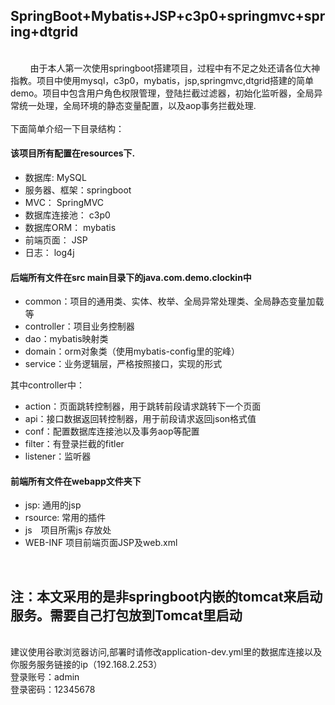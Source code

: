 <h2>
SpringBoot+Mybatis+JSP+c3p0+springmvc+spring+dtgrid
</h2>
</br>
&nbsp;&nbsp;&nbsp;&nbsp;&nbsp;&nbsp;&nbsp;&nbsp;由于本人第一次使用springboot搭建项目，过程中有不足之处还请各位大神指教。项目中使用mysql，c3p0，mybatis，jsp,springmvc,dtgrid搭建的简单demo。项目中包含用户角色权限管理，登陆拦截过滤器，初始化监听器，全局异常统一处理，全局环境的静态变量配置，以及aop事务拦截处理.</br>
</br>
下面简单介绍一下目录结构：</br>
<article class="markdown-body entry-content" itemprop="text">
<h4>该项目所有配置在resources下.</h4>
<ul>
<li>数据库: MySQL</li>
<li>服务器、框架：springboot</li>
<li>MVC： SpringMVC</li>
<li>数据库连接池： c3p0</li>
<li>数据库ORM： mybatis</li>
<li>前端页面： JSP</li>
<li>日志： log4j</li>
</ul>
<h4>后端所有文件在src main目录下的java.com.demo.clockin中</h4>
<ul>
<li>common：项目的通用类、实体、枚举、全局异常处理类、全局静态变量加载等</li>
<li>controller：项目业务控制器</li>
<li>dao：mybatis映射类</li>
<li>domain：orm对象类（使用mybatis-config里的驼峰）</li>
<li>service：业务逻辑层，严格按照接口，实现的形式</li>
</ul>
<p>其中controller中：</p>
<ul>
<li>action：页面跳转控制器，用于跳转前段请求跳转下一个页面</li>
<li>api：接口数据返回转控制器，用于前段请求返回json格式值</li>
<li>conf：配置数据库连接池以及事务aop等配置</li>
<li>filter：有登录拦截的fitler</li>
<li>listener：监听器</li> 
</ul>
<h4>前端所有文件在webapp文件夹下</h4>
<ul>
<li>jsp: 通用的jsp</li>
<li>rsource: 常用的插件</li>
<li>js　项目所需js 存放处</li>
<li>WEB-INF 项目前端页面JSP及web.xml</li>
</ul>
</article>
</br>
<h2>
注：本文采用的是非springboot内嵌的tomcat来启动服务。需要自己打包放到Tomcat里启动
</h2>
</br>
建议使用谷歌浏览器访问,部署时请修改application-dev.yml里的数据库连接以及你服务服务链接的ip（192.168.2.253）
</br>
登录账号：admin</br>
登录密码：12345678
